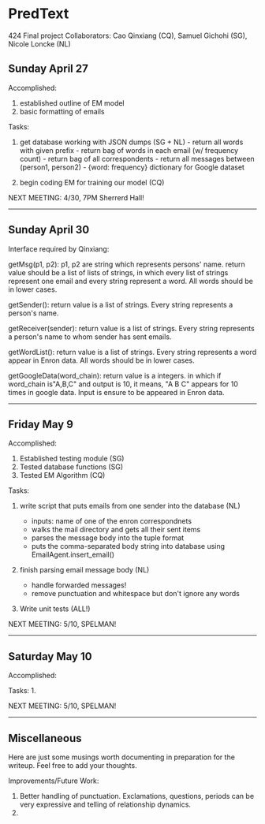 PredText
========
424 Final project
Collaborators: Cao Qinxiang (CQ), Samuel Gichohi (SG), Nicole Loncke (NL)

Sunday April 27
---------------
Accomplished:
   1. established outline of EM model
   2. basic formatting of emails

Tasks:
   1. get database working with JSON dumps (SG + NL)
          - return all words with given prefix
          - return bag of words in each email (w/ frequency count)
          - return bag of all correspondents
          - return all messages between (person1, person2)
          - {word: frequency} dictionary for Google dataset

   2. begin coding EM for training our model (CQ)

NEXT MEETING: 4/30, 7PM Sherrerd Hall!

---------------------------------------------------------------------


Sunday April 30
---------------
Interface required by Qinxiang:

getMsg(p1, p2): p1, p2 are string which represents persons' name. return value should be a list of lists of strings, in which every list of strings represent one email and every string represent a word. All words should be in lower cases.

getSender(): return value is a list of strings. Every string represents a person's name.

getReceiver(sender): return value is a list of strings. Every string represents a person's name to whom sender has sent emails.

getWordList(): return value is a list of strings. Every string represents a word appear in Enron data. All words should be in lower cases.

getGoogleData(word_chain): return value is a integers. in which if word_chain is"A,B,C" and output is 10, it means, "A B C" appears for 10 times in google data. Input is ensure to be appeared in Enron data.

---------------------------------------------------------------------

Friday May 9
------------
Accomplished:
   1. Established testing module (SG)
   2. Tested database functions (SG)
   3. Tested EM Algorithm (CQ)
   
Tasks:
   1. write script that puts emails from one sender into the database (NL)
         - inputs: name of one of the enron correspondnets
         - walks the mail directory and gets all their sent items
         - parses the message body into the tuple format
         - puts the comma-separated body string into database using EmailAgent.insert_email()

   2. finish parsing email message body (NL)
         - handle forwarded messages!
         - remove punctuation and whitespace but don't ignore any words

   3. Write unit tests (ALL!)

NEXT MEETING: 5/10, SPELMAN!

---------------------------------------------------------------------


Saturday May 10
---------------
Accomplished:

   
Tasks:
   1. 

NEXT MEETING: 5/10, SPELMAN!

---------------------------------------------------------------------


Miscellaneous
-------------
Here are just some musings worth documenting in preparation for the writeup.  Feel free to add your thoughts.

Improvements/Future Work:
   1. Better handling of punctuation.  Exclamations, questions, periods can be very expressive and telling of relationship dynamics.
   2. 